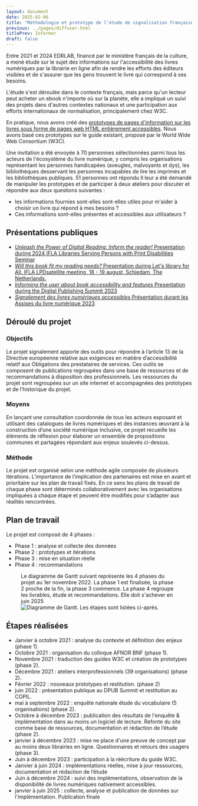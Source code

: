 ```yaml
---
layout: document
date: 2025-02-06
title: "Méthodologie et prototype de l'étude de signalisation française (2021-2024)"
previous: ../pages/diffuser.html
titlePrev: Informer
draft: false
---
```


<p>Entre 2021 et 2024 EDRLAB, financé par le ministère français de la culture, a mené étude sur le sujet des informations sur l'accessibilité des livres numériques par la librairie en ligne afin de rendre les efforts des éditeurs visibles et de s'assurer que les gens trouvent le livre qui correspond à ses besoins.</p>
<p>L'étude s'est déroulée dans le contexte français, mais parce qu'un lecteur peut acheter un ebook n'importe où sur la planète, elle a impliqué un suivi des projets dans d'autres contextes nationaux et une participation aux efforts internationaux de normalisation, principalement chez W3C.</p>

<p>
En pratique, nous avons créé des <a href="signpostingprototypefr.html">prototypes de pages d'information sur les livres sous forme de pages web HTML entièrement accessibles</a>. Nous avons basé ces prototypes sur le guide existant, proposé par le World Wide Web Consortium (W3C).</p>

<p>
Une invitation a été envoyée à 70 personnes sélectionnées parmi tous les acteurs de l'écosystème du livre numérique, y compris les organisations représentant les personnes handicapées (aveugles, malvoyants et dys), les bibliothèques desservant les personnes incapables de lire les imprimés et les bibliothèques publiques. 51 personnes ont répondu Il leur a été demandé de manipuler les prototypes et de participer à deux ateliers pour discuter et répondre aux deux questions suivantes&nbsp;: 

* les informations fournies sont-elles sont-elles utiles pour m'aider à choisir un livre qui répond à mes besoins ? 
* Ces informations sont-elles présentes et accessibles aux utilisateurs ?
</p>

<section>
<h2 id="projet_diffusions">Présentations publiques</h2> 
<ul>
<li><span lang="en"><a href="https://www.loc.gov/nls/ifla-lpd-2024/"><i>Unleash the Power of Digital Reading: Inform the reader!</i> Presentation during 2024 IFLA Libraries Serving Persons with Print Disabilities Seminar</a></span></li>
<li><span lang="en"><a href="https://lpd-satellite.h5mag.com/schiedam-2023/meeting#popup-19"><i>Will this book fit my reading needs?</i> Presentation during Let's library for All. IFLA LPDsatellite meeting, 18 - 19 august, Schiedam, The Netherlands.</a></span></li>
<li><span lang="en"><a href="https://www.edrlab.org/events/digital-publishing-summit-2023/#1683894624188-5d726daf-c20d"><i>Informing the user about book accessibility and features</i> Presentation during the Digital Publishing Summit 2023</a></span></li>
<li><a href="https://www.sne.fr/evenement_sne/assises-du-livre-numerique-2023/#16h40_%e2%80%93_signalement_des_livres_numeriques_accessibles"><i>Signalement des livres numériques accessibles</i> Présentation durant les Assises du livre numérique 2023</a></li>
</ul>
</section>

<section>
<article>
<h2 id="deroule">Déroulé du projet</h2> 
<h3>Objectifs</h3> 
<p>Le projet signalement apporte des outils pour répondre à l’article 13 de la Directive européenne relative aux exigences en matière d’accessibilité relatif aux Obligations des prestataires de services.
Ces outils se composent de publications regroupées dans une base de ressources et de recommandations à disposition des professionnels. Les ressources du projet sont regroupées sur un site internet et accompagnées des prototypes et de l’historique du projet.</p>
<h3>Moyens</h3>
<p>En lançant une consultation coordonnée de tous les acteurs exposant et utilisant des catalogues de livres numériques et des instances œuvrant à la construction d’une société numérique inclusive, ce projet recueille les éléments de réflexion pour élaborer un ensemble de propositions communes et partagées répondant aux enjeux soulevés ci-dessus.</p>
<h3>Méthode</h3>
<p>Le projet est organisé selon une méthode agile composée de plusieurs itérations. L’importance de l’implication des partenaires est mise en avant et prioritaire sur les plan de travail fixés. En ce sens les plans de travail de chaque phase sont déterminés collaborativement avec les organisations impliquées à chaque étape et peuvent être modifiés pour s’adapter aux réalités rencontrées.</p>

</article>
<article>

<h2 id="pdt">Plan de travail</h2>

<p>Le projet est composé de 4 phases&nbsp;:
</p><ul>
<li>Phase 1&nbsp;: analyse et collecte des données</li>
<li>Phase 2&nbsp;: prototypes et itérations</li>
<li>Phase 3&nbsp;: mise en situation réelle</li>
<li>Phase 4&nbsp;: recommandations</li>
</ul>
<figure>
<figcaption>Le diagramme de Gantt suivant représente les 4 phases du projet au 1er
novembre 2022. La phase 1 est finalisée, la phase 2 proche de la fin, la phase 3
commence. La phase 4 regroupe les livrables, étude et recommandations. Elle doit
s'achever en juin 2025</figcaption>
<img src="https://edition-accessible.github.io/signalement/statics/signalement-phases-nov2023.png" alt="Diagramme de Gantt. Les étapes sont listées ci-après.">
</figure>

</article>
<article>
<h2 id="steps">Étapes réalisées</h2>
<ul>
<li>Janvier à octobre 2021&nbsp;: analyse du contexte et définition des enjeux (phase 1).
</li>
<li>
Octobre 2021&nbsp;: organisation du colloque AFNOR BNF (phase 1).</li>
<li>
Novembre 2021&nbsp;: traduction des guides W3C et création de prototypes (phase 2).</li>
<li>
Décembre 2021&nbsp;: ateliers interprofessionnels (39 organisations) (phase 2).</li>
<li>
Février 2022&nbsp;: nouveaux prototypes et restitution. (phase 2)</li>
<li>
juin 2022&nbsp;: présentation publique au DPUB Summit et restitution au COPIL.</li>
<li>
mai à septembre 2022&nbsp;: enquête nationale étude du vocabulaire (5 organisations)
(phase 2).</li>
<li>Octobre à décembre 2023&nbsp;: publication des résultats de l'enquête &amp; implémentation
dans au moins un logiciel de lecture. Refonte du site comme base de ressources,
documentation et rédaction de l’étude (phase 2).</li>
<li>janvier à décembre 2023&nbsp;: mise ne place d'une preuve de concept par au moins deux
librairies en ligne. Questionnaires et retours des usagers (phase 3).</li>
<li>Juin à décembre 2023&nbsp;: participation à la réécriture du guide W3C. </li>
<li>Janvier à juin 2024&nbsp;: implémentations réelles, mise à jour ressources, documentation
et rédaction de l’étude</li>
<li>Juin à décembre 2024&nbsp;: suivi des implémentations, observation de la disponibilité de
livres numériques nativement accessibles.</li>
<li>janvier à juin 2025&nbsp;: collecte, analyse et publication de données sur
l'implémentation. Publication finale</li>
</ul>
</article>
</section>